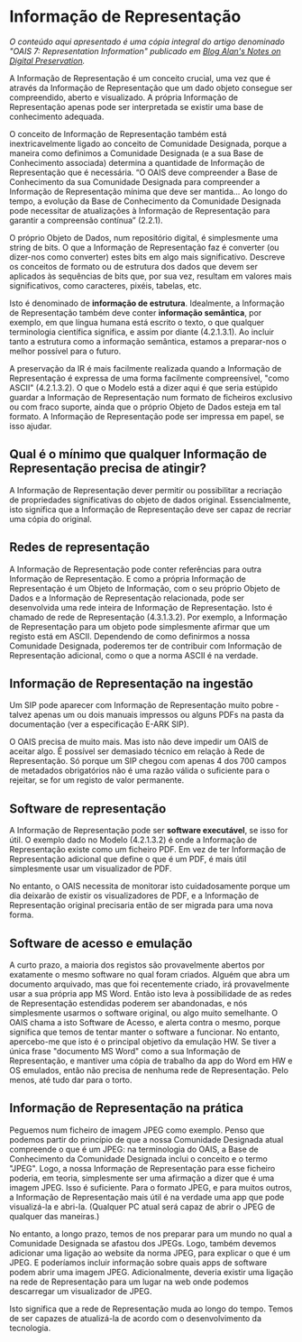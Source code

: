 # Informação de Representação



*O conteúdo aqui apresentado é uma cópia integral do artigo denominado "OAIS 7: Representation Information" publicado em [Blog Alan's Notes on Digital Preservation](https://alanake.wordpress.com/2008/01/24/oais-7-representation-information/ ).*


A Informação de Representação é um conceito crucial, uma vez que é através da Informação de Representação que um dado objeto consegue ser compreendido, aberto e visualizado. A própria Informação de Representação apenas pode ser interpretada se existir uma base de conhecimento adequada.

O conceito de Informação de Representação também está inextricavelmente ligado ao conceito de Comunidade Designada, porque a maneira como definimos a Comunidade Designada (e a sua Base de Conhecimento associada) determina a quantidade de Informação de Representação que é necessária. “O OAIS deve compreender a Base de Conhecimento da sua Comunidade Designada para compreender a Informação de Representação mínima que deve ser mantida... Ao longo do tempo, a evolução da Base de Conhecimento da Comunidade Designada pode necessitar de atualizações à Informação de Representação para garantir a compreensão contínua” (2.2.1).


O próprio Objeto de Dados, num repositório digital, é simplesmente uma string de bits. O que a Informação de Representação faz é converter (ou dizer-nos como converter) estes bits em algo mais significativo. Descreve os conceitos de formato ou de estrutura dos dados que devem ser aplicados às sequências de bits que, por sua vez, resultam em valores mais significativos, como caracteres, pixéis, tabelas, etc.

Isto é denominado de **informação de estrutura**. Idealmente, a Informação de Representação também deve conter **informação semântica**, por exemplo, em que língua humana está escrito o texto, o que qualquer terminologia científica significa, e assim por diante (4.2.1.3.1). Ao incluir tanto a estrutura como a informação semântica, estamos a preparar-nos o melhor possível para o futuro.

A preservação da IR é mais facilmente realizada quando a Informação de Representação é expressa de uma forma facilmente compreensível, "como ASCII" (4.2.1.3.2). O que o Modelo está a dizer aqui é que seria estúpido guardar a Informação de Representação num formato de ficheiros exclusivo ou com fraco suporte, ainda que o próprio Objeto de Dados esteja em tal formato. A Informação de Representação pode ser impressa em papel, se isso ajudar.

## Qual é o mínimo que qualquer Informação de Representação precisa de atingir?

A Informação de Representação dever permitir ou possibilitar a recriação de propriedades significativas do objeto de dados original. Essencialmente, isto significa que a Informação de Representação deve ser capaz de recriar uma cópia do original.

## Redes de representação

A Informação de Representação pode conter referências para outra Informação de Representação. E como a própria Informação de Representação é um Objeto de Informação, com o seu próprio Objeto de Dados e a Informação de Representação relacionada, pode ser desenvolvida uma rede inteira de Informação de Representação. Isto é chamado de rede de Representação (4.3.1.3.2). Por exemplo, a Informação de Representação para um objeto pode simplesmente afirmar que um registo está em ASCII. Dependendo de como definirmos a nossa Comunidade Designada, poderemos ter de contribuir com Informação de Representação adicional, como o que a norma ASCII é na verdade.

## Informação de Representação na ingestão

Um SIP pode aparecer com Informação de Representação muito pobre - talvez apenas um ou dois manuais impressos ou alguns PDFs na pasta da documentação (ver a especificação E-ARK SIP). 

O OAIS precisa de muito mais. Mas isto não deve impedir um OAIS de aceitar algo. É possível ser demasiado técnico em relação à Rede de Representação. Só porque um SIP chegou com apenas 4 dos 700 campos de metadados obrigatórios não é uma razão válida o suficiente para o rejeitar, se for um registo de valor permanente.

## Software de representação

A Informação de Representação pode ser **software executável**, se isso for útil. O exemplo dado no Modelo (4.2.1.3.2) é onde a Informação de Representação existe como um ficheiro PDF. Em vez de ter Informação de Representação adicional que define o que é um PDF, é mais útil simplesmente usar um visualizador de PDF.

No entanto, o OAIS necessita de monitorar isto cuidadosamente porque um dia deixarão de existir os visualizadores de PDF, e a Informação de Representação original precisaria então de ser migrada para uma nova forma.

## Software de acesso e emulação

A curto prazo, a maioria dos registos são provavelmente abertos por exatamente o mesmo software no qual foram criados. Alguém que abra um documento arquivado, mas que foi recentemente criado, irá provavelmente usar a sua própria app MS Word. Então isto leva à possibilidade de as redes de Representação estendidas poderem ser abandonadas, e nós simplesmente usarmos o software original, ou algo muito semelhante.
O OAIS chama a isto Software de Acesso, e alerta contra o mesmo, porque significa que temos de tentar manter o software a funcionar. No entanto, apercebo-me que isto é o principal objetivo da emulação HW. Se tiver a única frase "documento MS Word" como a sua Informação de Representação, e mantiver uma cópia de trabalho da app do Word em HW e OS emulados, então não precisa de nenhuma rede de Representação. Pelo menos, até tudo dar para o torto.

## Informação de Representação na prática

Peguemos num ficheiro de imagem JPEG como exemplo. Penso que podemos partir do princípio de que a nossa Comunidade Designada atual compreende o que é um JPEG: na terminologia do OAIS, a Base de Conhecimento da Comunidade Designada inclui o conceito e o termo "JPEG". Logo, a nossa Informação de Representação para esse ficheiro poderia, em teoria, simplesmente ser uma afirmação a dizer que é uma imagem JPEG. Isso é suficiente. Para o formato JPEG, e para muitos outros, a Informação de Representação mais útil é na verdade uma app que pode visualizá-la e abri-la. (Qualquer PC atual será capaz de abrir o JPEG de qualquer das maneiras.)

No entanto, a longo prazo, temos de nos preparar para um mundo no qual a Comunidade Designada se afastou dos JPEGs. Logo, também devemos adicionar uma ligação ao website da norma JPEG, para explicar o que é um JPEG. E poderíamos incluir informação sobre quais apps de software podem abrir uma imagem JPEG. Adicionalmente, deveria existir uma ligação na rede de Representação para um lugar na web onde podemos descarregar um visualizador de JPEG.

Isto significa que a rede de Representação muda ao longo do tempo. Temos de ser capazes de atualizá-la de acordo com o desenvolvimento da tecnologia.